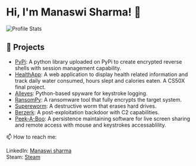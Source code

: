 
# Hi, I'm Manaswi Sharma! 👋

![Profile Stats](https://github-readme-stats.vercel.app/api?username=manaswii&show_icons=true&theme=radical)


## 🔧 Projects
- [PyPi](https://github.com/manaswii/DopeShellPyPi): A python library uploaded on PyPi to create encrypted reverse shells with session management capability.
- [HealthApp](https://github.com/manaswii/healthapp): A web application to display health related information and track daily water consumed, hours slept and calories eaten. A CS50X final project.
- [Alleyes](https://github.com/manaswii/Alleyes): Python-based spyware for keystroke logging.
- [RansomPy](https://github.com/manaswii/RansomPy): A ransomware tool that fully encrypts the target system.
- [Supereworm](https://github.com/manaswii/Supereworm): A destructive worm that erases hard drives.
- [Berzerk](https://github.com/manaswii/Berzerk): A post-exploitation backdoor with C2 capabilities.
- [Peek-A-Boo](https://github.com/manaswii/PEEK-A-BOO): A persistence maintaining software for live screen sharing and remote access with mouse and keystrokes accessablility.


📫 How to reach me:

LinkedIn: [Manaswi sharma](https://www.linkedin.com/in/manaswi-sharma-60254874/)<br>
Steam: [Steam](https://www.steamcommunity.com/id/soulscooper)
